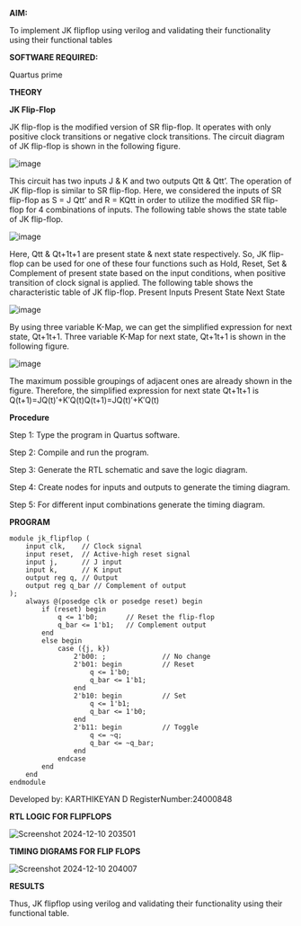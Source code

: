 **AIM:** 

To implement  JK flipflop using verilog and validating their functionality using their functional tables

**SOFTWARE REQUIRED:**

Quartus prime

**THEORY**

**JK Flip-Flop**

JK flip-flop is the modified version of SR flip-flop. It operates with only positive clock transitions or negative clock transitions. The circuit diagram of JK flip-flop is shown in the following figure.

![image](https://github.com/naavaneetha/JKFLIPFLOP-USING-IF-ELSE/assets/154305477/a649c30b-232b-4558-b188-fd6c09845180)


This circuit has two inputs J & K and two outputs Qtt & Qtt’. The operation of JK flip-flop is similar to SR flip-flop. Here, we considered the inputs of SR flip-flop as S = J Qtt’ and R = KQtt in order to utilize the modified SR flip-flop for 4 combinations of inputs. The following table shows the state table of JK flip-flop.

![image](https://github.com/naavaneetha/JKFLIPFLOP-USING-IF-ELSE/assets/154305477/c4360742-e8a8-4937-b089-c46c0433f9a3)

 
Here, Qtt & Qt+1t+1 are present state & next state respectively. So, JK flip-flop can be used for one of these four functions such as Hold, Reset, Set & Complement of present state based on the input conditions, when positive transition of clock signal is applied. The following table shows the characteristic table of JK flip-flop. Present Inputs Present State Next State
 
![image](https://github.com/naavaneetha/JKFLIPFLOP-USING-IF-ELSE/assets/154305477/6c275261-a6d5-4c37-a3a7-1e88ca11c4cd)

By using three variable K-Map, we can get the simplified expression for next state, Qt+1t+1. Three variable K-Map for next state, Qt+1t+1 is shown in the following figure.
 
![image](https://github.com/naavaneetha/JKFLIPFLOP-USING-IF-ELSE/assets/154305477/5174f41b-0ce0-4329-a372-6d1943ea6673)

The maximum possible groupings of adjacent ones are already shown in the figure. Therefore, the simplified expression for next state Qt+1t+1 is Q(t+1)=JQ(t)′+K′Q(t)Q(t+1)=JQ(t)′+K′Q(t)

**Procedure**

Step 1:  Type the program in Quartus software.

Step 2:  Compile and run the program.

Step 3:  Generate the RTL schematic and save the logic diagram.

Step 4:  Create nodes for inputs and outputs to generate the timing diagram.

Step 5:  For different input combinations generate the timing diagram.


**PROGRAM**


~~~
module jk_flipflop (
    input clk,    // Clock signal
    input reset,  // Active-high reset signal
    input j,      // J input
    input k,      // K input
    output reg q, // Output
    output reg q_bar // Complement of output
);
    always @(posedge clk or posedge reset) begin
        if (reset) begin
            q <= 1'b0;       // Reset the flip-flop
            q_bar <= 1'b1;   // Complement output
        end
        else begin
            case ({j, k})
                2'b00: ;              // No change
                2'b01: begin          // Reset
                    q <= 1'b0;
                    q_bar <= 1'b1;
                end
                2'b10: begin          // Set
                    q <= 1'b1;
                    q_bar <= 1'b0;
                end
                2'b11: begin          // Toggle
                    q <= ~q;
                    q_bar <= ~q_bar;
                end
            endcase
        end
    end
endmodule
~~~

Developed by: KARTHIKEYAN D
RegisterNumber:24000848


**RTL LOGIC FOR FLIPFLOPS**

![Screenshot 2024-12-10 203501](https://github.com/user-attachments/assets/40bdbd31-fa74-492d-b30c-7aba6227e2c9)

**TIMING DIGRAMS FOR FLIP FLOPS**

![Screenshot 2024-12-10 204007](https://github.com/user-attachments/assets/e6efd36a-e1b0-42a7-955b-227b8bb0a026)

**RESULTS**

Thus, JK flipflop using verilog and validating their functionality using their functional table.
